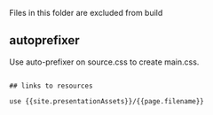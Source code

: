 Files in this folder are excluded from build

## autoprefixer
Use auto-prefixer on source.css to create main.css.
``` postcss --use autoprefixer -o main.css source.css

## links to resources

use {{site.presentationAssets}}/{{page.filename}}
